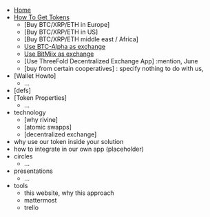 * [Home](/) 
* [How To Get Tokens](how_to_get_tokens.md)
    * [Buy BTC/XRP/ETH in Europe]
    * [Buy BTC/XRP/ETH in US]
    * [Buy BTC/XRP/ETH middle east / Africa]
    * [Use BTC-Alpha as exchange]()
    * [Use BitMiix as exchange]()
    * [Use ThreeFold Decentralized Exchange App]  :mention, June
    * [buy from certain cooperatives]   :   specify nothing to do with us, 
* [Wallet Howto]
    *  ...
* [defs]
* [Token Properties]
    * ...
* technology
    * [why rivine]
    * [atomic swapps]
    * [decentralized exchange]
* why use our token inside your solution
* how to integrate in our own app (placeholder)
* circles
    * ...
* presentations
    * ...
* tools
    * this website, why this approach
    * mattermost 
    * trello
